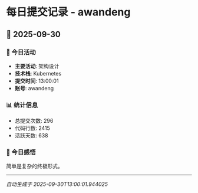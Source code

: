# 每日提交记录 - awandeng

## 📅 2025-09-30

### 🎯 今日活动
- **主要活动**: 架构设计
- **技术栈**: Kubernetes
- **提交时间**: 13:00:01
- **账号**: awandeng

### 📊 统计信息
- 总提交次数: 296
- 代码行数: 2415
- 活跃天数: 638

### 💭 今日感悟
简单是复杂的终极形式。

---
*自动生成于 2025-09-30T13:00:01.944025*
